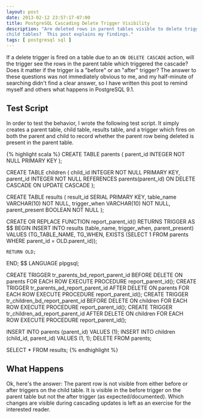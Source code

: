 ```yaml
---
layout: post
date: 2013-02-12 23:57:17-07:00
title: PostgreSQL Cascading Delete Trigger Visibility
description: "Are deleted rows in parent tables visible to delete triggers on
child tables?  This post explains my findings."
tags: [ postgresql sql ]
---
```

If a delete trigger is fired on a table due to an `ON DELETE CASCADE` action,
will the trigger see the rows in the parent table which triggered the cascade?
Does it matter if the trigger is a "before" or an "after" trigger?  The answer
to these questions was not immediately obvious to me, and my half-minute of
searching didn't find a clear answer, so I have written this post to remind
myself and others what happens in PostgreSQL 9.1.

<!--more-->

## Test Script

In order to test the behavior, I wrote the following test script.  It simply
creates a parent table, child table, results table, and a trigger which
fires on both the parent and child to record whether the parent row being
deleted is present in the parent table.

{% highlight scala %}
CREATE TABLE parents (
    parent_id INTEGER NOT NULL PRIMARY KEY
);

CREATE TABLE children (
    child_id INTEGER NOT NULL PRIMARY KEY,
    parent_id INTEGER NOT NULL REFERENCES parents(parent_id)
	ON DELETE CASCADE
	ON UPDATE CASCADE
);

CREATE TABLE results (
    result_id SERIAL PRIMARY KEY,
    table_name VARCHAR(10) NOT NULL,
    trigger_when VARCHAR(10) NOT NULL,
    parent_present BOOLEAN NOT NULL
);

CREATE OR REPLACE FUNCTION report_parent_id() RETURNS TRIGGER AS $$
BEGIN
    INSERT INTO results (table_name, trigger_when, parent_present)
    VALUES (TG_TABLE_NAME, TG_WHEN, EXISTS (SELECT 1 FROM parents WHERE parent_id = OLD.parent_id));

    RETURN OLD;
END; $$ LANGUAGE plpgsql;

CREATE TRIGGER tr_parents_bd_report_parent_id
BEFORE DELETE ON parents
FOR EACH ROW EXECUTE PROCEDURE report_parent_id();
CREATE TRIGGER tr_parents_ad_report_parent_id
AFTER DELETE ON parents
FOR EACH ROW EXECUTE PROCEDURE report_parent_id();
CREATE TRIGGER tr_children_bd_report_parent_id
BEFORE DELETE ON children
FOR EACH ROW EXECUTE PROCEDURE report_parent_id();
CREATE TRIGGER tr_children_ad_report_parent_id
AFTER DELETE ON children
FOR EACH ROW EXECUTE PROCEDURE report_parent_id();

INSERT INTO parents (parent_id) VALUES (1);
INSERT INTO children (child_id, parent_id) VALUES (1, 1);
DELETE FROM parents;

SELECT * FROM results;
{% endhighlight %}

## What Happens

Ok, here's the answer:  The parent row is not visible from either before or
after triggers on the child table.  It is visible in the before trigger on the
parent table but not the after trigger (as expected/documented).  Which changes
are visible during cascading updates is left as an exercise for the interested
reader.
